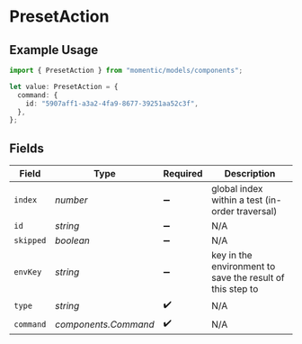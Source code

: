 # PresetAction

## Example Usage

```typescript
import { PresetAction } from "momentic/models/components";

let value: PresetAction = {
  command: {
    id: "5907aff1-a3a2-4fa9-8677-39251aa52c3f",
  },
};
```

## Fields

| Field                                                     | Type                                                      | Required                                                  | Description                                               |
| --------------------------------------------------------- | --------------------------------------------------------- | --------------------------------------------------------- | --------------------------------------------------------- |
| `index`                                                   | *number*                                                  | :heavy_minus_sign:                                        | global index within a test (in-order traversal)           |
| `id`                                                      | *string*                                                  | :heavy_minus_sign:                                        | N/A                                                       |
| `skipped`                                                 | *boolean*                                                 | :heavy_minus_sign:                                        | N/A                                                       |
| `envKey`                                                  | *string*                                                  | :heavy_minus_sign:                                        | key in the environment to save the result of this step to |
| `type`                                                    | *string*                                                  | :heavy_check_mark:                                        | N/A                                                       |
| `command`                                                 | *components.Command*                                      | :heavy_check_mark:                                        | N/A                                                       |